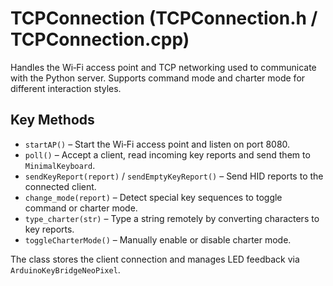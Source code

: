# TCPConnection (TCPConnection.h / TCPConnection.cpp)

Handles the Wi‑Fi access point and TCP networking used to communicate with the Python server. Supports command mode and charter mode for different interaction styles.

## Key Methods

- `startAP()` – Start the Wi‑Fi access point and listen on port 8080.
- `poll()` – Accept a client, read incoming key reports and send them to `MinimalKeyboard`.
- `sendKeyReport(report)` / `sendEmptyKeyReport()` – Send HID reports to the connected client.
- `change_mode(report)` – Detect special key sequences to toggle command or charter mode.
- `type_charter(str)` – Type a string remotely by converting characters to key reports.
- `toggleCharterMode()` – Manually enable or disable charter mode.

The class stores the client connection and manages LED feedback via `ArduinoKeyBridgeNeoPixel`.
